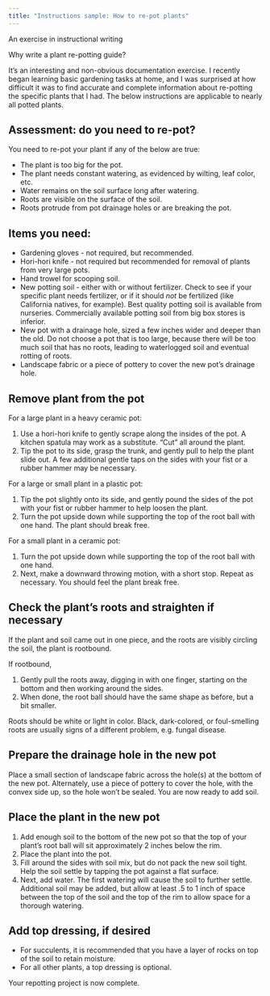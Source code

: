 ```yaml
---
title: "Instructions sample: How to re-pot plants"
---
```


An exercise in instructional writing

Why write a plant re-potting guide?

It’s an interesting and non-obvious documentation exercise.  I recently began learning basic gardening tasks at home, and I was surprised at how difficult it was to find accurate and complete information about re-potting the specific plants that I had.  The below instructions are applicable to nearly all potted plants. 


## Assessment: do you need to re-pot?

You need to re-pot your plant if any of the below are true:
* The plant is too big for the pot.
* The plant needs constant watering, as evidenced by wilting, leaf color, etc.
* Water remains on the soil surface long after watering.
* Roots are visible on the surface of the soil.
* Roots protrude from pot drainage holes or are breaking the pot.

## Items you need:

* Gardening gloves - not required, but recommended.
* Hori-hori knife - not required but recommended for removal of plants from very large pots.
* Hand trowel for scooping soil.
* New potting soil - either with or without fertilizer.  Check to see if your specific plant needs fertilizer, or if it should *not* be fertilized (like California natives, for example).  Best quality potting soil is available from nurseries.  Commercially available potting soil from big box stores is inferior.
* New pot with a drainage hole, sized a few inches wider and deeper than the old.  Do not choose a pot that is too large, because there will be too much soil that has no roots, leading to waterlogged soil and eventual rotting of roots.
* Landscape fabric or a piece of pottery to cover the new pot’s drainage hole.

## Remove plant from the pot

For a large plant in a heavy ceramic pot:
1. Use a hori-hori knife to gently scrape along the insides of the pot.  A kitchen spatula may work as a substitute.  “Cut” all around the plant.
2. Tip the pot to its side, grasp the trunk, and gently pull to help the plant slide out.  A few additional gentle taps on the sides with your fist or a rubber hammer may be necessary.

For a large or small plant in a plastic pot:
1. Tip the pot slightly onto its side, and gently pound the sides of the pot with your fist or rubber hammer to help loosen the plant.
2. Turn the pot upside down while supporting the top of the root ball with one hand.  The plant should break free.

For a small plant in a ceramic pot:
1. Turn the pot upside down while supporting the top of the root ball with one hand.
2. Next, make a downward throwing motion, with a short stop.  Repeat as necessary.  You should feel the plant break free.

## Check the plant’s roots and straighten if necessary

If the plant and soil came out in one piece, and the roots are visibly circling the soil, the plant is rootbound.

If rootbound,
1. Gently pull the roots away, digging in with one finger, starting on the bottom and then working around the sides.
2. When done, the root ball should have the same shape as before, but a bit smaller.

Roots should be white or light in color. Black, dark-colored, or foul-smelling roots are usually signs of a different problem, e.g. fungal disease.

## Prepare the drainage hole in the new pot

Place a small section of landscape fabric across the hole(s) at the bottom of the new pot.
Alternately, use a piece of pottery to cover the hole, with the convex side up, so the hole won’t be sealed.  You are now ready to add soil.

## Place the plant in the new pot

1. Add enough soil to the bottom of the new pot so that the top of your plant’s root ball will sit approximately 2 inches below the rim.
2. Place the plant into the pot.
3. Fill around the sides with soil mix, but do not pack the new soil tight.  Help the soil settle by tapping the pot against a flat surface.
4. Next, add water.  The first watering will cause the soil to further settle. Additional soil may be added, but allow at least .5 to 1 inch of space between the top of the soil and the top of the rim to allow space for a thorough watering.

## Add top dressing, if desired

* For succulents, it is recommended that you have a layer of rocks on top of the soil to retain moisture.
* For all other plants, a top dressing is optional.  

Your repotting project is now complete.
